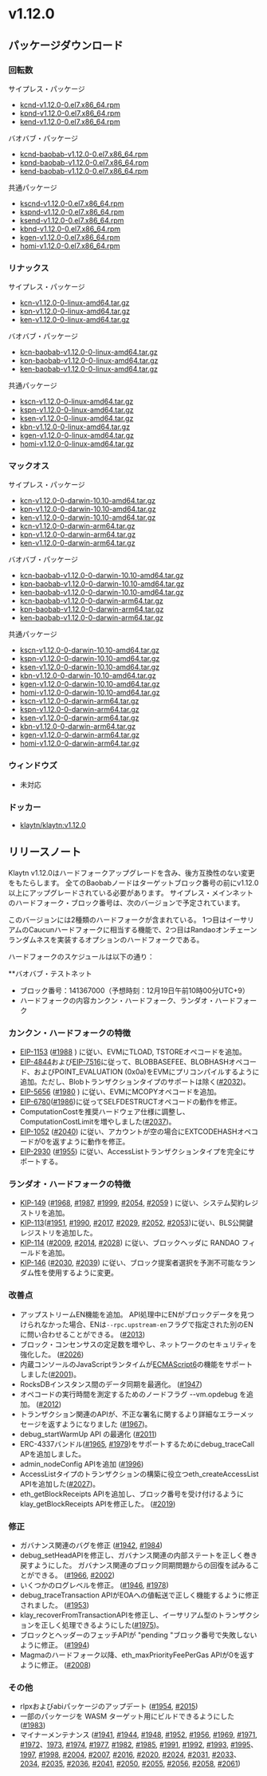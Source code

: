 # v1.12.0

## パッケージダウンロード<a id="package-downloads"></a>

### 回転数<a id="rpm"></a>

サイプレス・パッケージ

- [kcnd-v1.12.0-0.el7.x86_64.rpm](https://packages.klaytn.net/klaytn/v1.12.0/kcnd-v1.12.0-0.el7.x86_64.rpm)
- [kpnd-v1.12.0-0.el7.x86_64.rpm](https://packages.klaytn.net/klaytn/v1.12.0/kpnd-v1.12.0-0.el7.x86_64.rpm)
- [kend-v1.12.0-0.el7.x86_64.rpm](https://packages.klaytn.net/klaytn/v1.12.0/kend-v1.12.0-0.el7.x86_64.rpm)

バオバブ・パッケージ

- [kcnd-baobab-v1.12.0-0.el7.x86_64.rpm](https://packages.klaytn.net/klaytn/v1.12.0/kcnd-baobab-v1.12.0-0.el7.x86_64.rpm)
- [kpnd-baobab-v1.12.0-0.el7.x86_64.rpm](https://packages.klaytn.net/klaytn/v1.12.0/kpnd-baobab-v1.12.0-0.el7.x86_64.rpm)
- [kend-baobab-v1.12.0-0.el7.x86_64.rpm](https://packages.klaytn.net/klaytn/v1.12.0/kend-baobab-v1.12.0-0.el7.x86_64.rpm)

共通パッケージ

- [kscnd-v1.12.0-0.el7.x86_64.rpm](https://packages.klaytn.net/klaytn/v1.12.0/kscnd-v1.12.0-0.el7.x86_64.rpm)
- [kspnd-v1.12.0-0.el7.x86_64.rpm](https://packages.klaytn.net/klaytn/v1.12.0/kspnd-v1.12.0-0.el7.x86_64.rpm)
- [ksend-v1.12.0-0.el7.x86_64.rpm](https://packages.klaytn.net/klaytn/v1.12.0/ksend-v1.12.0-0.el7.x86_64.rpm)
- [kbnd-v1.12.0-0.el7.x86_64.rpm](https://packages.klaytn.net/klaytn/v1.12.0/kbnd-v1.12.0-0.el7.x86_64.rpm)
- [kgen-v1.12.0-0.el7.x86_64.rpm](https://packages.klaytn.net/klaytn/v1.12.0/kgen-v1.12.0-0.el7.x86_64.rpm)
- [homi-v1.12.0-0.el7.x86_64.rpm](https://packages.klaytn.net/klaytn/v1.12.0/homi-v1.12.0-0.el7.x86_64.rpm)

### リナックス<a id="linux"></a>

サイプレス・パッケージ

- [kcn-v1.12.0-0-linux-amd64.tar.gz](https://packages.klaytn.net/klaytn/v1.12.0/kcn-v1.12.0-0-linux-amd64.tar.gz)
- [kpn-v1.12.0-0-linux-amd64.tar.gz](https://packages.klaytn.net/klaytn/v1.12.0/kpn-v1.12.0-0-linux-amd64.tar.gz)
- [ken-v1.12.0-0-linux-amd64.tar.gz](https://packages.klaytn.net/klaytn/v1.12.0/ken-v1.12.0-0-linux-amd64.tar.gz)

バオバブ・パッケージ

- [kcn-baobab-v1.12.0-0-linux-amd64.tar.gz](https://packages.klaytn.net/klaytn/v1.12.0/kcn-baobab-v1.12.0-0-linux-amd64.tar.gz)
- [kpn-baobab-v1.12.0-0-linux-amd64.tar.gz](https://packages.klaytn.net/klaytn/v1.12.0/kpn-baobab-v1.12.0-0-linux-amd64.tar.gz)
- [ken-baobab-v1.12.0-0-linux-amd64.tar.gz](https://packages.klaytn.net/klaytn/v1.12.0/ken-baobab-v1.12.0-0-linux-amd64.tar.gz)

共通パッケージ

- [kscn-v1.12.0-0-linux-amd64.tar.gz](https://packages.klaytn.net/klaytn/v1.12.0/kscn-v1.12.0-0-linux-amd64.tar.gz)
- [kspn-v1.12.0-0-linux-amd64.tar.gz](https://packages.klaytn.net/klaytn/v1.12.0/kspn-v1.12.0-0-linux-amd64.tar.gz)
- [ksen-v1.12.0-0-linux-amd64.tar.gz](https://packages.klaytn.net/klaytn/v1.12.0/ksen-v1.12.0-0-linux-amd64.tar.gz)
- [kbn-v1.12.0-0-linux-amd64.tar.gz](https://packages.klaytn.net/klaytn/v1.12.0/kbn-v1.12.0-0-linux-amd64.tar.gz)
- [kgen-v1.12.0-0-linux-amd64.tar.gz](https://packages.klaytn.net/klaytn/v1.12.0/kgen-v1.12.0-0-linux-amd64.tar.gz)
- [homi-v1.12.0-0-linux-amd64.tar.gz](https://packages.klaytn.net/klaytn/v1.12.0/homi-v1.12.0-0-linux-amd64.tar.gz)

### マックオス<a id="macos"></a>

サイプレス・パッケージ

- [kcn-v1.12.0-0-darwin-10.10-amd64.tar.gz](https://packages.klaytn.net/klaytn/v1.12.0/kcn-v1.12.0-0-darwin-10.10-amd64.tar.gz)
- [kpn-v1.12.0-0-darwin-10.10-amd64.tar.gz](https://packages.klaytn.net/klaytn/v1.12.0/kpn-v1.12.0-0-darwin-10.10-amd64.tar.gz)
- [ken-v1.12.0-0-darwin-10.10-amd64.tar.gz](https://packages.klaytn.net/klaytn/v1.12.0/ken-v1.12.0-0-darwin-10.10-amd64.tar.gz)
- [kcn-v1.12.0-0-darwin-arm64.tar.gz](https://packages.klaytn.net/klaytn/v1.12.0/kcn-v1.12.0-0-darwin-arm64.tar.gz)
- [kpn-v1.12.0-0-darwin-arm64.tar.gz](https://packages.klaytn.net/klaytn/v1.12.0/kpn-v1.12.0-0-darwin-arm64.tar.gz)
- [ken-v1.12.0-0-darwin-arm64.tar.gz](https://packages.klaytn.net/klaytn/v1.12.0/ken-v1.12.0-0-darwin-arm64.tar.gz)

バオバブ・パッケージ

- [kcn-baobab-v1.12.0-0-darwin-10.10-amd64.tar.gz](https://packages.klaytn.net/klaytn/v1.12.0/kcn-baobab-v1.12.0-0-darwin-10.10-amd64.tar.gz)
- [kpn-baobab-v1.12.0-0-darwin-10.10-amd64.tar.gz](https://packages.klaytn.net/klaytn/v1.12.0/kpn-baobab-v1.12.0-0-darwin-10.10-amd64.tar.gz)
- [ken-baobab-v1.12.0-0-darwin-10.10-amd64.tar.gz](https://packages.klaytn.net/klaytn/v1.12.0/ken-baobab-v1.12.0-0-darwin-10.10-amd64.tar.gz)
- [kcn-baobab-v1.12.0-0-darwin-arm64.tar.gz](https://packages.klaytn.net/klaytn/v1.12.0/kcn-baobab-v1.12.0-0-darwin-arm64.tar.gz)
- [kpn-baobab-v1.12.0-0-darwin-arm64.tar.gz](https://packages.klaytn.net/klaytn/v1.12.0/kpn-baobab-v1.12.0-0-darwin-10.10-amd64.tar.gz)
- [ken-baobab-v1.12.0-0-darwin-arm64.tar.gz](https://packages.klaytn.net/klaytn/v1.12.0/ken-baobab-v1.12.0-0-darwin-10.10-amd64.tar.gz)

共通パッケージ

- [kscn-v1.12.0-0-darwin-10.10-amd64.tar.gz](https://packages.klaytn.net/klaytn/v1.12.0/kscn-v1.12.0-0-darwin-10.10-amd64.tar.gz)
- [kspn-v1.12.0-0-darwin-10.10-amd64.tar.gz](https://packages.klaytn.net/klaytn/v1.12.0/kspn-v1.12.0-0-darwin-10.10-amd64.tar.gz)
- [ksen-v1.12.0-0-darwin-10.10-amd64.tar.gz](https://packages.klaytn.net/klaytn/v1.12.0/ksen-v1.12.0-0-darwin-10.10-amd64.tar.gz)
- [kbn-v1.12.0-0-darwin-10.10-amd64.tar.gz](https://packages.klaytn.net/klaytn/v1.12.0/kbn-v1.12.0-0-darwin-10.10-amd64.tar.gz)
- [kgen-v1.12.0-0-darwin-10.10-amd64.tar.gz](https://packages.klaytn.net/klaytn/v1.12.0/kgen-v1.12.0-0-darwin-10.10-amd64.tar.gz)
- [homi-v1.12.0-0-darwin-10.10-amd64.tar.gz](https://packages.klaytn.net/klaytn/v1.12.0/homi-v1.12.0-0-darwin-10.10-amd64.tar.gz)
- [kscn-v1.12.0-0-darwin-arm64.tar.gz](https://packages.klaytn.net/klaytn/v1.12.0/kscn-v1.12.0-0-darwin-arm64.tar.gz)
- [kspn-v1.12.0-0-darwin-arm64.tar.gz](https://packages.klaytn.net/klaytn/v1.12.0/kspn-v1.12.0-0-darwin-arm64.tar.gz)
- [ksen-v1.12.0-0-darwin-arm64.tar.gz](https://packages.klaytn.net/klaytn/v1.12.0/ksen-v1.12.0-0-darwin-arm64.tar.gz)
- [kbn-v1.12.0-0-darwin-arm64.tar.gz](https://packages.klaytn.net/klaytn/v1.12.0/kbn-v1.12.0-0-darwin-arm64.tar.gz)
- [kgen-v1.12.0-0-darwin-arm64.tar.gz](https://packages.klaytn.net/klaytn/v1.12.0/kgen-v1.12.0-0-darwin-arm64.tar.gz)
- [homi-v1.12.0-0-darwin-arm64.tar.gz](https://packages.klaytn.net/klaytn/v1.12.0/homi-v1.12.0-0-darwin-arm64.tar.gz)

### ウィンドウズ<a id="windows"></a>

- 未対応

### ドッカー<a id="docker"></a>

- [klaytn/klaytn:v1.12.0](https://hub.docker.com/r/klaytn/klaytn)

## リリースノート<a id="release-notes"></a>

Klaytn v1.12.0はハードフォークアップグレードを含み、後方互換性のない変更をもたらします。 全てのBaobabノードはターゲットブロック番号の前にv1.12.0以上にアップグレードされている必要があります。 サイプレス・メインネットのハードフォーク・ブロック番号は、次のバージョンで予定されています。

このバージョンには2種類のハードフォークが含まれている。 1つ目はイーサリアムのCaucunハードフォークに相当する機能で、2つ目はRandaoオンチェーンランダムネスを実装するオプションのハードフォークである。

ハードフォークのスケジュールは以下の通り：

\*\*バオバブ・テストネット

- ブロック番号：141367000（予想時刻：12月19日午前10時00分UTC+9）
- ハードフォークの内容カンクン・ハードフォーク、ランダオ・ハードフォーク

### カンクン・ハードフォークの特徴

- [EIP-1153](https://eips.ethereum.org/EIPS/eip-1153) ([#1988](https://github.com/klaytn/klaytn/pull/1988) ) に従い、EVMにTLOAD, TSTOREオペコードを追加。
- [EIP-4844](\[https://eips.ethereum.org/EIPS/eip-4844])および[EIP-7516](\[https://eips.ethereum.org/EIPS/eip-7516])に従って、BLOBBASEFEE、BLOBHASHオペコード、およびPOINT_EVALUATION (0x0a)をEVMにプリコンパイルするように追加。ただし、Blobトランザクションタイプのサポートは除く([#2032](https://github.com/klaytn/klaytn/pull/2032))。
- [EIP-5656](https://eips.ethereum.org/EIPS/eip-5656) ([#1980](https://github.com/klaytn/klaytn/pull/1980) ) に従い、EVMにMCOPYオペコードを追加。
- [EIP-6780](\[https://eips.ethereum.org/EIPS/eip-6780])([#1986](https://github.com/klaytn/klaytn/pull/1986))に従ってSELFDESTRUCTオペコードの動作を修正。
- ComputationCostを推奨ハードウェア仕様に調整し、ComputationCostLimitを増やしました([#2037](https://github.com/klaytn/klaytn/pull/2037))。
- [EIP-1052](https://eips.ethereum.org/EIPS/eip-1052) ([#2040](https://github.com/klaytn/klaytn/pull/2040)) に従い、アカウントが空の場合にEXTCODEHASHオペコードが0を返すように動作を修正。
- [EIP-2930](https://eips.ethereum.org/EIPS/eip-2930) ([#1955](https://github.com/klaytn/klaytn/pull/1955)) に従い、AccessListトランザクションタイプを完全にサポートする。

### ランダオ・ハードフォークの特徴

- [KIP-149](https://github.com/klaytn/kips/issues/149) ([#1968](https://github.com/klaytn/klaytn/pull/1968), [#1987](https://github.com/klaytn/klaytn/pull/1987), [#1999](https://github.com/klaytn/klaytn/pull/1999), [#2054](https://github.com/klaytn/klaytn/pull/2054), [#2059](https://github.com/klaytn/klaytn/pull/2059) ) に従い、システム契約レジストリを追加。
- [KIP-113](https://github.com/klaytn/kips/issues/113)([#1951](https://github.com/klaytn/klaytn/pull/1951), [#1990](https://github.com/klaytn/klaytn/pull/1990), [#2017](https://github.com/klaytn/klaytn/pull/2017), [#2029](https://github.com/klaytn/klaytn/pull/2029), [#2052](https://github.com/klaytn/klaytn/pull/2052), [#2053](https://github.com/klaytn/klaytn/pull/2053))に従い、BLS公開鍵レジストリを追加した。
- [KIP-114](https://github.com/klaytn/kips/issues/114) ([#2009](https://github.com/klaytn/klaytn/pull/2009), [#2014](https://github.com/klaytn/klaytn/pull/2014), [#2028](https://github.com/klaytn/klaytn/pull/2028)) に従い、ブロックヘッダに RANDAO フィールドを追加。
- [KIP-146](https://github.com/klaytn/kips/issues/146) ([#2030](https://github.com/klaytn/klaytn/pull/2030), [#2039](https://github.com/klaytn/klaytn/pull/2039)) に従い、ブロック提案者選択を予測不可能なランダム性を使用するように変更。

### 改善点

- アップストリームEN機能を追加。 API処理中にENがブロックデータを見つけられなかった場合、ENは`--rpc.upstream-en`フラグで指定された別のENに問い合わせることができる。 ([#2013](https://github.com/klaytn/klaytn/pull/2013))
- ブロック・コンセンサスの定足数を増やし、ネットワークのセキュリティを強化した。 ([#2026](https://github.com/klaytn/klaytn/pull/2026))
- 内蔵コンソールのJavaScriptランタイムが[ECMAScript6](http://es6-features.org/)の機能をサポートしました([#2001](https://github.com/klaytn/klaytn/pull/2001))。
- RocksDBインスタンス間のデータ同期を最適化。 ([#1947](https://github.com/klaytn/klaytn/pull/1947))
- オペコードの実行時間を測定するためのノードフラグ --vm.opdebug を追加。 ([#2012](https://github.com/klaytn/klaytn/pull/2012))
- トランザクション関連のAPIが、不正な署名に関するより詳細なエラーメッセージを返すようになりました ([#1967](https://github.com/klaytn/klaytn/pull/1967))。
- debug_startWarmUp API の最適化 ([#2011](https://github.com/klaytn/klaytn/pull/2011))
- ERC-4337バンドル([#1965](https://github.com/klaytn/klaytn/pull/1965), [#1979](https://github.com/klaytn/klaytn/pull/1979))をサポートするためにdebug_traceCall APを追加しました。
- admin_nodeConfig APIを追加 ([#1996](https://github.com/klaytn/klaytn/pull/1996))
- AccessListタイプのトランザクションの構築に役立つeth_createAccessList APIを追加した([#2027](https://github.com/klaytn/klaytn/pull/2027))。
- eth_getBlockReceipts APIを追加し、ブロック番号を受け付けるようにklay_getBlockReceipts APIを修正した。 ([#2019](https://github.com/klaytn/klaytn/pull/2019))

### 修正

- ガバナンス関連のバグを修正 ([#1942](https://github.com/klaytn/klaytn/pull/1942), [#1984](https://github.com/klaytn/klaytn/pull/1984))
- debug_setHeadAPIを修正し、ガバナンス関連の内部ステートを正しく巻き戻すようにした。 ガバナンス関連のブロック同期問題からの回復を試みることができる。 ([#1966](https://github.com/klaytn/klaytn/pull/1966), [#2002](https://github.com/klaytn/klaytn/pull/2002))
- いくつかのログレベルを修正。 ([#1946](https://github.com/klaytn/klaytn/pull/1946), [#1978](https://github.com/klaytn/klaytn/pull/1978))
- debug_traceTransaction APIがEOAへの値転送で正しく機能するように修正されました。 ([#1953](https://github.com/klaytn/klaytn/pull/1953))
- klay_recoverFromTransactionAPIを修正し、イーサリアム型のトランザクションを正しく処理できるようにした([#1975](https://github.com/klaytn/klaytn/pull/1975))。
- ブロックとヘッダーのフェッチAPIが "pending "ブロック番号で失敗しないように修正。 ([#1994](https://github.com/klaytn/klaytn/pull/1994))
- Magmaのハードフォーク以降、eth_maxPriorityFeePerGas APIが0を返すように修正。 ([#2008](https://github.com/klaytn/klaytn/pull/2008))

### その他

- rlpxおよびabiパッケージのアップデート ([#1954](https://github.com/klaytn/klaytn/pull/1954), [#2015](https://github.com/klaytn/klaytn/pull/2015))
- 一部のパッケージを WASM ターゲット用にビルドできるようにした ([#1983](https://github.com/klaytn/klaytn/pull/1983))
- マイナーメンテナンス ([#1941](https://github.com/klaytn/klaytn/pull/1941), [#1944](https://github.com/klaytn/klaytn/pull/1944), [#1948](https://github.com/klaytn/klaytn/pull/1948), [#1952](https://github.com/klaytn/klaytn/pull/1952), [#1956](https://github.com/klaytn/klaytn/pull/1956), [#1969](https://github.com/klaytn/klaytn/pull/1969), [#1971](https://github.com/klaytn/klaytn/pull/1971), [#1972](https://github.com/klaytn/klaytn/pull/1972)、[1973](https://github.com/klaytn/klaytn/pull/1973), [#1974](https://github.com/klaytn/klaytn/pull/1974), [#1977](https://github.com/klaytn/klaytn/pull/1977), [#1982](https://github.com/klaytn/klaytn/pull/1982), [#1985](https://github.com/klaytn/klaytn/pull/1985), [#1991](https://github.com/klaytn/klaytn/pull/1991), [#1992](https://github.com/klaytn/klaytn/pull/1992), [#1993](https://github.com/klaytn/klaytn/pull/1993), [#1995](https://github.com/klaytn/klaytn/pull/1995)、[1997](https://github.com/klaytn/klaytn/pull/1997), [#1998](https://github.com/klaytn/klaytn/pull/1998), [#2004](https://github.com/klaytn/klaytn/pull/2004), [#2007](https://github.com/klaytn/klaytn/pull/2007), [#2016](https://github.com/klaytn/klaytn/pull/2016), [#2020](https://github.com/klaytn/klaytn/pull/2020), [#2024](https://github.com/klaytn/klaytn/pull/2024), [#2031](https://github.com/klaytn/klaytn/pull/2031), [#2033](https://github.com/klaytn/klaytn/pull/2033)、[2034](https://github.com/klaytn/klaytn/pull/2034), [#2035](https://github.com/klaytn/klaytn/pull/2035), [#2036](https://github.com/klaytn/klaytn/pull/2036), [#2041](https://github.com/klaytn/klaytn/pull/2041), [#2050](https://github.com/klaytn/klaytn/pull/2050), [#2055](https://github.com/klaytn/klaytn/pull/2055), [#2056](https://github.com/klaytn/klaytn/pull/2056), [#2058](https://github.com/klaytn/klaytn/pull/2058), [#2061](https://github.com/klaytn/klaytn/pull/2061))
